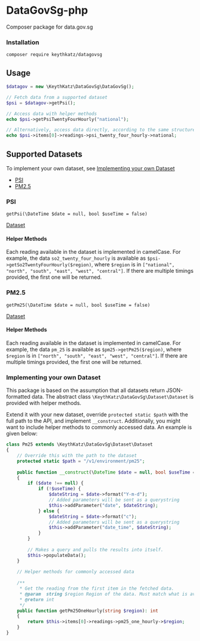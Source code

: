 # DataGovSg-php
Composer package for data.gov.sg

### Installation
``composer require keythkatz/datagovsg``

## Usage
```php
$datagov = new \KeythKatz\DataGovSg\DataGovSg();

// Fetch data from a supported dataset
$psi = $datagov->getPsi();

// Access data with helper methods
echo $psi->getPsiTwentyFourHourly("national");

// Alternatively, access data directly, according to the same structure in JSON
echo $psi->items[0]->readings->psi_twenty_four_hourly->national;
```

## Supported Datasets
To implement your own dataset, see [Implementing your own Dataset](#implementing-your-own-dataset)

- [PSI](#psi)
- [PM2.5](#pm25)

### PSI
``getPsi(\DateTime $date = null, bool $useTime = false)``

[Dataset](https://data.gov.sg/dataset/psi)

#### Helper Methods
Each reading available in the dataset is implemented in camelCase. For example, the data ``so2_twenty_four_hourly`` is available as ``$psi->getSo2TwentyFourHourly($region)``, where ``$region`` is in ``["national", "north", "south", "east", "west", "central"]``. If there are multiple timings provided, the first one will be returned.

### PM2.5
``getPm25(\DateTime $date = null, bool $useTime = false)``

[Dataset](https://data.gov.sg/dataset/pm2-5)

#### Helper Methods
Each reading available in the dataset is implemented in camelCase. For example, the data ``pm_25`` is available as ``$pm25->getPm25($region)``, where ``$region`` is in ``["north", "south", "east", "west", "central"]``. If there are multiple timings provided, the first one will be returned.

### Implementing your own Dataset
This package is based on the assumption that all datasets return JSON-formatted data. The abstract class ``\KeythKatz\DataGovSg\Dataset\Dataset`` is provided with helper methods.

Extend it with your new dataset, override ``protected static $path`` with the full path to the API, and implement ``__construct``. Additionally, you might want to include helper methods to commonly accessed data. An example is given below:

```php
class Pm25 extends \KeythKatz\DataGovSg\Dataset\Dataset
{
	// Override this with the path to the dataset
	protected static $path = "/v1/environment/pm25";
    
    public function __construct(\DateTime $date = null, bool $useTime = false)
    {
        if ($date !== null) {
            if (!$useTime) {
                $dateString = $date->format("Y-m-d");
                // Added parameters will be sent as a querystring
                $this->addParameter("date", $dateString);
            } else {
                $dateString = $date->format("c");
                // Added parameters will be sent as a querystring
                $this->addParameter("date_time", $dateString);
            }
        }
		
        // Makes a query and pulls the results into itself.
        $this->populateData();
    }
    
    // Helper methods for commonly accessed data
    
    /**
     * Get the reading from the first item in the fetched data.
     * @param  string $region Region of the data. Must match what is available on the API.
     * @return int
     */
    public function getPm25OneHourly(string $region): int
    {
        return $this->items[0]->readings->pm25_one_hourly->$region;
    }
}
```
